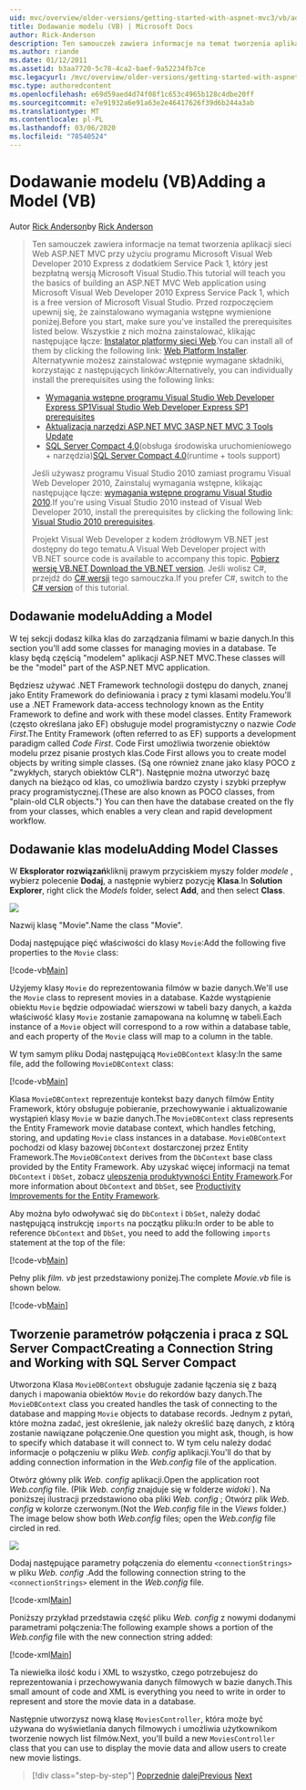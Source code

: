 ```yaml
---
uid: mvc/overview/older-versions/getting-started-with-aspnet-mvc3/vb/adding-a-model
title: Dodawanie modelu (VB) | Microsoft Docs
author: Rick-Anderson
description: Ten samouczek zawiera informacje na temat tworzenia aplikacji sieci Web ASP.NET MVC przy użyciu programu Microsoft Visual Web Developer 2010 Express z dodatkiem Service Pack 1, który jest...
ms.author: riande
ms.date: 01/12/2011
ms.assetid: b3aa7720-5c78-4ca2-baef-9a52234fb7ce
msc.legacyurl: /mvc/overview/older-versions/getting-started-with-aspnet-mvc3/vb/adding-a-model
msc.type: authoredcontent
ms.openlocfilehash: e69d59aed4d74f08f1c653c4965b128c4dbe20ff
ms.sourcegitcommit: e7e91932a6e91a63e2e46417626f39d6b244a3ab
ms.translationtype: MT
ms.contentlocale: pl-PL
ms.lasthandoff: 03/06/2020
ms.locfileid: "78540524"
---
```

# <a name="adding-a-model-vb"></a><span data-ttu-id="6416c-103">Dodawanie modelu (VB)</span><span class="sxs-lookup"><span data-stu-id="6416c-103">Adding a Model (VB)</span></span>

<span data-ttu-id="6416c-104">Autor [Rick Anderson](https://twitter.com/RickAndMSFT)</span><span class="sxs-lookup"><span data-stu-id="6416c-104">by [Rick Anderson](https://twitter.com/RickAndMSFT)</span></span>

> <span data-ttu-id="6416c-105">Ten samouczek zawiera informacje na temat tworzenia aplikacji sieci Web ASP.NET MVC przy użyciu programu Microsoft Visual Web Developer 2010 Express z dodatkiem Service Pack 1, który jest bezpłatną wersją Microsoft Visual Studio.</span><span class="sxs-lookup"><span data-stu-id="6416c-105">This tutorial will teach you the basics of building an ASP.NET MVC Web application using Microsoft Visual Web Developer 2010 Express Service Pack 1, which is a free version of Microsoft Visual Studio.</span></span> <span data-ttu-id="6416c-106">Przed rozpoczęciem upewnij się, że zainstalowano wymagania wstępne wymienione poniżej.</span><span class="sxs-lookup"><span data-stu-id="6416c-106">Before you start, make sure you've installed the prerequisites listed below.</span></span> <span data-ttu-id="6416c-107">Wszystkie z nich można zainstalować, klikając następujące łącze: [Instalator platformy sieci Web](https://www.microsoft.com/web/gallery/install.aspx?appid=VWD2010SP1Pack).</span><span class="sxs-lookup"><span data-stu-id="6416c-107">You can install all of them by clicking the following link: [Web Platform Installer](https://www.microsoft.com/web/gallery/install.aspx?appid=VWD2010SP1Pack).</span></span> <span data-ttu-id="6416c-108">Alternatywnie możesz zainstalować wstępnie wymagane składniki, korzystając z następujących linków:</span><span class="sxs-lookup"><span data-stu-id="6416c-108">Alternatively, you can individually install the prerequisites using the following links:</span></span>
> 
> - [<span data-ttu-id="6416c-109">Wymagania wstępne programu Visual Studio Web Developer Express SP1</span><span class="sxs-lookup"><span data-stu-id="6416c-109">Visual Studio Web Developer Express SP1 prerequisites</span></span>](https://www.microsoft.com/web/gallery/install.aspx?appid=VWD2010SP1Pack)
> - [<span data-ttu-id="6416c-110">Aktualizacja narzędzi ASP.NET MVC 3</span><span class="sxs-lookup"><span data-stu-id="6416c-110">ASP.NET MVC 3 Tools Update</span></span>](https://www.microsoft.com/web/gallery/install.aspx?appsxml=&amp;appid=MVC3)
> - <span data-ttu-id="6416c-111">[SQL Server Compact 4,0](https://www.microsoft.com/web/gallery/install.aspx?appid=SQLCE;SQLCEVSTools_4_0)(obsługa środowiska uruchomieniowego + narzędzia)</span><span class="sxs-lookup"><span data-stu-id="6416c-111">[SQL Server Compact 4.0](https://www.microsoft.com/web/gallery/install.aspx?appid=SQLCE;SQLCEVSTools_4_0)(runtime + tools support)</span></span>
> 
> <span data-ttu-id="6416c-112">Jeśli używasz programu Visual Studio 2010 zamiast programu Visual Web Developer 2010, Zainstaluj wymagania wstępne, klikając następujące łącze: [wymagania wstępne programu Visual Studio 2010](https://www.microsoft.com/web/gallery/install.aspx?appsxml=&amp;appid=VS2010SP1Pack).</span><span class="sxs-lookup"><span data-stu-id="6416c-112">If you're using Visual Studio 2010 instead of Visual Web Developer 2010, install the prerequisites by clicking the following link: [Visual Studio 2010 prerequisites](https://www.microsoft.com/web/gallery/install.aspx?appsxml=&amp;appid=VS2010SP1Pack).</span></span>
> 
> <span data-ttu-id="6416c-113">Projekt Visual Web Developer z kodem źródłowym VB.NET jest dostępny do tego tematu.</span><span class="sxs-lookup"><span data-stu-id="6416c-113">A Visual Web Developer project with VB.NET source code is available to accompany this topic.</span></span> <span data-ttu-id="6416c-114">[Pobierz wersję VB.NET](https://code.msdn.microsoft.com/Introduction-to-MVC-3-10d1b098).</span><span class="sxs-lookup"><span data-stu-id="6416c-114">[Download the VB.NET version](https://code.msdn.microsoft.com/Introduction-to-MVC-3-10d1b098).</span></span> <span data-ttu-id="6416c-115">Jeśli wolisz C#, przejdź do [ C# wersji](../cs/adding-a-model.md) tego samouczka.</span><span class="sxs-lookup"><span data-stu-id="6416c-115">If you prefer C#, switch to the [C# version](../cs/adding-a-model.md) of this tutorial.</span></span>

## <a name="adding-a-model"></a><span data-ttu-id="6416c-116">Dodawanie modelu</span><span class="sxs-lookup"><span data-stu-id="6416c-116">Adding a Model</span></span>

<span data-ttu-id="6416c-117">W tej sekcji dodasz kilka klas do zarządzania filmami w bazie danych.</span><span class="sxs-lookup"><span data-stu-id="6416c-117">In this section you'll add some classes for managing movies in a database.</span></span> <span data-ttu-id="6416c-118">Te klasy będą częścią "modelem" aplikacji ASP.NET MVC.</span><span class="sxs-lookup"><span data-stu-id="6416c-118">These classes will be the "model" part of the ASP.NET MVC application.</span></span>

<span data-ttu-id="6416c-119">Będziesz używać .NET Framework technologii dostępu do danych, znanej jako Entity Framework do definiowania i pracy z tymi klasami modelu.</span><span class="sxs-lookup"><span data-stu-id="6416c-119">You'll use a .NET Framework data-access technology known as the Entity Framework to define and work with these model classes.</span></span> <span data-ttu-id="6416c-120">Entity Framework (często określana jako EF) obsługuje model programistyczny o nazwie *Code First*.</span><span class="sxs-lookup"><span data-stu-id="6416c-120">The Entity Framework (often referred to as EF) supports a development paradigm called *Code First*.</span></span> <span data-ttu-id="6416c-121">Code First umożliwia tworzenie obiektów modelu przez pisanie prostych klas.</span><span class="sxs-lookup"><span data-stu-id="6416c-121">Code First allows you to create model objects by writing simple classes.</span></span> <span data-ttu-id="6416c-122">(Są one również znane jako klasy POCO z "zwykłych, starych obiektów CLR"). Następnie można utworzyć bazę danych na bieżąco od klas, co umożliwia bardzo czysty i szybki przepływ pracy programistycznej.</span><span class="sxs-lookup"><span data-stu-id="6416c-122">(These are also known as POCO classes, from "plain-old CLR objects.") You can then have the database created on the fly from your classes, which enables a very clean and rapid development workflow.</span></span>

## <a name="adding-model-classes"></a><span data-ttu-id="6416c-123">Dodawanie klas modelu</span><span class="sxs-lookup"><span data-stu-id="6416c-123">Adding Model Classes</span></span>

<span data-ttu-id="6416c-124">W **Eksplorator rozwiązań**kliknij prawym przyciskiem myszy folder *modele* , wybierz polecenie **Dodaj**, a następnie wybierz pozycję **Klasa**.</span><span class="sxs-lookup"><span data-stu-id="6416c-124">In **Solution Explorer**, right click the *Models* folder, select **Add**, and then select **Class**.</span></span>

![](adding-a-model/_static/image1.png)

<span data-ttu-id="6416c-125">Nazwij klasę "Movie".</span><span class="sxs-lookup"><span data-stu-id="6416c-125">Name the class "Movie".</span></span>

<span data-ttu-id="6416c-126">Dodaj następujące pięć właściwości do klasy `Movie`:</span><span class="sxs-lookup"><span data-stu-id="6416c-126">Add the following five properties to the `Movie` class:</span></span>

[!code-vb[Main](adding-a-model/samples/sample1.vb)]

<span data-ttu-id="6416c-127">Użyjemy klasy `Movie` do reprezentowania filmów w bazie danych.</span><span class="sxs-lookup"><span data-stu-id="6416c-127">We'll use the `Movie` class to represent movies in a database.</span></span> <span data-ttu-id="6416c-128">Każde wystąpienie obiektu `Movie` będzie odpowiadać wierszowi w tabeli bazy danych, a każda właściwość klasy `Movie` zostanie zamapowana na kolumnę w tabeli.</span><span class="sxs-lookup"><span data-stu-id="6416c-128">Each instance of a `Movie` object will correspond to a row within a database table, and each property of the `Movie` class will map to a column in the table.</span></span>

<span data-ttu-id="6416c-129">W tym samym pliku Dodaj następującą `MovieDBContext` klasy:</span><span class="sxs-lookup"><span data-stu-id="6416c-129">In the same file, add the following `MovieDBContext` class:</span></span>

[!code-vb[Main](adding-a-model/samples/sample2.vb)]

<span data-ttu-id="6416c-130">Klasa `MovieDBContext` reprezentuje kontekst bazy danych filmów Entity Framework, który obsługuje pobieranie, przechowywanie i aktualizowanie wystąpień klasy `Movie` w bazie danych.</span><span class="sxs-lookup"><span data-stu-id="6416c-130">The `MovieDBContext` class represents the Entity Framework movie database context, which handles fetching, storing, and updating `Movie` class instances in a database.</span></span> <span data-ttu-id="6416c-131">`MovieDBContext` pochodzi od klasy bazowej `DbContext` dostarczonej przez Entity Framework.</span><span class="sxs-lookup"><span data-stu-id="6416c-131">The `MovieDBContext` derives from the `DbContext` base class provided by the Entity Framework.</span></span> <span data-ttu-id="6416c-132">Aby uzyskać więcej informacji na temat `DbContext` i `DbSet`, zobacz [ulepszenia produktywności Entity Framework](https://blogs.msdn.com/b/efdesign/archive/2010/06/21/productivity-improvements-for-the-entity-framework.aspx?wa=wsignin1.0).</span><span class="sxs-lookup"><span data-stu-id="6416c-132">For more information about `DbContext` and `DbSet`, see [Productivity Improvements for the Entity Framework](https://blogs.msdn.com/b/efdesign/archive/2010/06/21/productivity-improvements-for-the-entity-framework.aspx?wa=wsignin1.0).</span></span>

<span data-ttu-id="6416c-133">Aby można było odwoływać się do `DbContext` i `DbSet`, należy dodać następującą instrukcję `imports` na początku pliku:</span><span class="sxs-lookup"><span data-stu-id="6416c-133">In order to be able to reference `DbContext` and `DbSet`, you need to add the following `imports` statement at the top of the file:</span></span>

[!code-vb[Main](adding-a-model/samples/sample3.vb)]

<span data-ttu-id="6416c-134">Pełny plik *film. vb* jest przedstawiony poniżej.</span><span class="sxs-lookup"><span data-stu-id="6416c-134">The complete *Movie.vb* file is shown below.</span></span>

[!code-vb[Main](adding-a-model/samples/sample4.vb)]

## <a name="creating-a-connection-string-and-working-with-sql-server-compact"></a><span data-ttu-id="6416c-135">Tworzenie parametrów połączenia i praca z SQL Server Compact</span><span class="sxs-lookup"><span data-stu-id="6416c-135">Creating a Connection String and Working with SQL Server Compact</span></span>

<span data-ttu-id="6416c-136">Utworzona Klasa `MovieDBContext` obsługuje zadanie łączenia się z bazą danych i mapowania obiektów `Movie` do rekordów bazy danych.</span><span class="sxs-lookup"><span data-stu-id="6416c-136">The `MovieDBContext` class you created handles the task of connecting to the database and mapping `Movie` objects to database records.</span></span> <span data-ttu-id="6416c-137">Jednym z pytań, które można zadać, jest określenie, jak należy określić bazę danych, z którą zostanie nawiązane połączenie.</span><span class="sxs-lookup"><span data-stu-id="6416c-137">One question you might ask, though, is how to specify which database it will connect to.</span></span> <span data-ttu-id="6416c-138">W tym celu należy dodać informacje o połączeniu w pliku *Web. config* aplikacji.</span><span class="sxs-lookup"><span data-stu-id="6416c-138">You'll do that by adding connection information in the *Web.config* file of the application.</span></span>

<span data-ttu-id="6416c-139">Otwórz główny plik *Web. config* aplikacji.</span><span class="sxs-lookup"><span data-stu-id="6416c-139">Open the application root *Web.config* file.</span></span> <span data-ttu-id="6416c-140">(Plik *Web. config* znajduje się w folderze *widoki* ). Na poniższej ilustracji przedstawiono oba pliki *Web. config* ; Otwórz plik *Web. config* w kolorze czerwonym.</span><span class="sxs-lookup"><span data-stu-id="6416c-140">(Not the *Web.config* file in the *Views* folder.) The image below show both *Web.config* files; open the *Web.config* file circled in red.</span></span>

![](adding-a-model/_static/image2.png)

<span data-ttu-id="6416c-141">Dodaj następujące parametry połączenia do elementu `<connectionStrings>` w pliku *Web. config* .</span><span class="sxs-lookup"><span data-stu-id="6416c-141">Add the following connection string to the `<connectionStrings>` element in the *Web.config* file.</span></span>

[!code-xml[Main](adding-a-model/samples/sample5.xml)]

<span data-ttu-id="6416c-142">Poniższy przykład przedstawia część pliku *Web. config* z nowymi dodanymi parametrami połączenia:</span><span class="sxs-lookup"><span data-stu-id="6416c-142">The following example shows a portion of the *Web.config* file with the new connection string added:</span></span>

[!code-xml[Main](adding-a-model/samples/sample6.xml)]

<span data-ttu-id="6416c-143">Ta niewielka ilość kodu i XML to wszystko, czego potrzebujesz do reprezentowania i przechowywania danych filmowych w bazie danych.</span><span class="sxs-lookup"><span data-stu-id="6416c-143">This small amount of code and XML is everything you need to write in order to represent and store the movie data in a database.</span></span>

<span data-ttu-id="6416c-144">Następnie utworzysz nową klasę `MoviesController`, która może być używana do wyświetlania danych filmowych i umożliwia użytkownikom tworzenie nowych list filmów.</span><span class="sxs-lookup"><span data-stu-id="6416c-144">Next, you'll build a new `MoviesController` class that you can use to display the movie data and allow users to create new movie listings.</span></span>

> [!div class="step-by-step"]
> <span data-ttu-id="6416c-145">[Poprzednie](adding-a-view.md)
> [dalej](accessing-your-models-data-from-a-controller.md)</span><span class="sxs-lookup"><span data-stu-id="6416c-145">[Previous](adding-a-view.md)
[Next](accessing-your-models-data-from-a-controller.md)</span></span>
